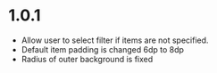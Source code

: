 # 1.0.1
- Allow user to select filter if items are not specified.
- Default item padding is changed 6dp to 8dp
- Radius of outer background is fixed
